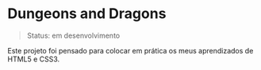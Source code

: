 # Dungeons and Dragons

> Status: em desenvolvimento

  Este projeto foi pensado para colocar em prática os meus aprendizados de HTML5 e CSS3.
  
